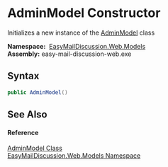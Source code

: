 AdminModel Constructor
======================
Initializes a new instance of the [AdminModel][1] class

  **Namespace:**  [EasyMailDiscussion.Web.Models][2]  
  **Assembly:** easy-mail-discussion-web.exe

Syntax
------

```csharp
public AdminModel()
```


See Also
--------

#### Reference
[AdminModel Class][1]  
[EasyMailDiscussion.Web.Models Namespace][2]  

[1]: README.md
[2]: ../README.md
